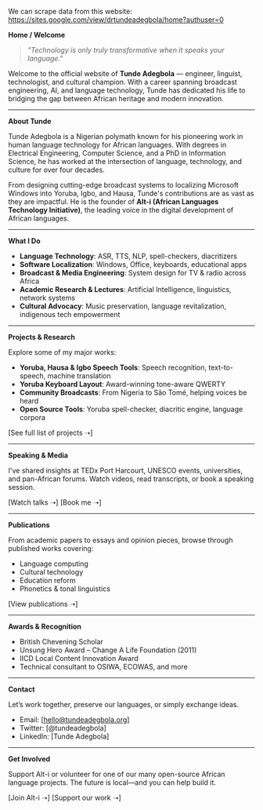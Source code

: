 We can scrape data from this website:
https://sites.google.com/view/drtundeadegbola/home?authuser=0








**Home / Welcome**

> _"Technology is only truly transformative when it speaks your language."_

Welcome to the official website of **Tunde Adegbola** — engineer, linguist, technologist, and cultural champion. With a career spanning broadcast engineering, AI, and language technology, Tunde has dedicated his life to bridging the gap between African heritage and modern innovation.

---

**About Tunde**

Tunde Adegbola is a Nigerian polymath known for his pioneering work in human language technology for African languages. With degrees in Electrical Engineering, Computer Science, and a PhD in Information Science, he has worked at the intersection of language, technology, and culture for over four decades.

From designing cutting-edge broadcast systems to localizing Microsoft Windows into Yoruba, Igbo, and Hausa, Tunde's contributions are as vast as they are impactful. He is the founder of **Alt-i (African Languages Technology Initiative)**, the leading voice in the digital development of African languages.

---

**What I Do**

- **Language Technology**: ASR, TTS, NLP, spell-checkers, diacritizers
- **Software Localization**: Windows, Office, keyboards, educational apps
- **Broadcast & Media Engineering**: System design for TV & radio across Africa
- **Academic Research & Lectures**: Artificial Intelligence, linguistics, network systems
- **Cultural Advocacy**: Music preservation, language revitalization, indigenous tech empowerment

---

**Projects & Research**

Explore some of my major works:

- **Yoruba, Hausa & Igbo Speech Tools**: Speech recognition, text-to-speech, machine translation
- **Yoruba Keyboard Layout**: Award-winning tone-aware QWERTY
- **Community Broadcasts**: From Nigeria to São Tomé, helping voices be heard
- **Open Source Tools**: Yoruba spell-checker, diacritic engine, language corpora

[See full list of projects ➝]

---

**Speaking & Media**

I've shared insights at TEDx Port Harcourt, UNESCO events, universities, and pan-African forums. Watch videos, read transcripts, or book a speaking session.

[Watch talks ➝] [Book me ➝]

---

**Publications**

From academic papers to essays and opinion pieces, browse through published works covering:

- Language computing
- Cultural technology
- Education reform
- Phonetics & tonal linguistics

[View publications ➝]

---

**Awards & Recognition**

- British Chevening Scholar
- Unsung Hero Award – Change A Life Foundation (2011)
- IICD Local Content Innovation Award
- Technical consultant to OSIWA, ECOWAS, and more

---

**Contact**

Let’s work together, preserve our languages, or simply exchange ideas.

- Email: [hello@tundeadegbola.org]
- Twitter: [@tundeadegbola]
- LinkedIn: [Tunde Adegbola]

---

**Get Involved**

Support Alt-i or volunteer for one of our many open-source African language projects. The future is local—and you can help build it.

[Join Alt-i ➝] [Support our work ➝]

